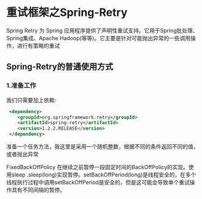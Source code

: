 # 重试框架之Spring-Retry
Spring Retry 为 Spring 应用程序提供了声明性重试支持。它用于Spring批处理、Spring集成、Apache Hadoop(等等)。它主要是针对可能抛出异常的一些调用操作，进行有策略的重试
## Spring-Retry的普通使用方式
### 1.准备工作
我们只需要加上依赖:
```xml
 <dependency>
    <groupId>org.springframework.retry</groupId>
    <artifactId>spring-retry</artifactId>
    <version>1.2.2.RELEASE</version>
 </dependency>
```
准备一个任务方法，我这里是采用一个随机整数，根据不同的条件返回不同的值，或者抛出异常

FixedBackOffPolicy
在继续之前暂停一段固定时间的BackOffPolicy的实现。使用sleep .sleep(long)实现暂停。setBackOffPeriod(long)是线程安全的，在多个线程执行过程中调用setBackOffPeriod是安全的，但是这可能会导致单个重试操作具有不同间隔的暂停。